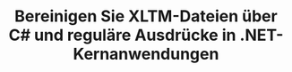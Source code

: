 ---
############################# Static ############################
layout: "autogen"
draft: false
path: "de/redaction/net/regex/xltm"
otherformats: CSV DOC DOCM DOCX DOT DOTM DOTX PDF POT POTM PPS PPSM PPSX PPT PPTM PPTX RTF XLS XLSM XLSX XLT XLTX  

############################# Head ############################
head_title: "Redigieren Sie XLTM-Dokumente mit regulären Ausdrücken über .NET Core"
head_description: "Entfernen Sie vertrauliche Informationen mithilfe regulärer Ausdrücke aus Dokumenten unterschiedlicher Formate"

############################# Header ############################
title: "Bereinigen Sie XLTM-Dateien über C# und reguläre Ausdrücke in .NET-Kernanwendungen"
description: "Finden und entfernen Sie vertrauliche Informationen aus Office- und OpenOffice-Dokumenten, Tabellenkalkulationen und Präsentationen sowie XLTM auf Windows, Linux und macOS"

################### SubMenu/Download Button #####################
submenu:
    enable: true

############################# About ############################
about:
    enable: true
    title: "Dokumenttext-Schwärzung für die .NET-API"
    content: |
        Eine einzige, formatunabhängige Schnittstelle zur Bereinigung sensibler und geheimer Informationen aus den Dokumenten und Bildern PDF, Word, Excel, PowerPoint, einschließlich der Möglichkeit, Metadaten zu ändern und Kommentare zu entfernen. Mit dem Tool GroupDocs.Redaction for .NET können Sie die klassifizierten Informationen schwärzen und das geschwärzte Dokument in PDF speichern, alle Seiten in Rasterbilder umwandeln oder das Dokument zur weiteren Bearbeitung in seinem Originalformat behalten.

############################# Steps ############################
steps:
    enable: true
    title_left: "Text aus XLTM mithilfe regulärer Ausdrücke über C# schwärzen"
    content_left: |
        [GroupDocs.Redaction](de//redaction/net/) ermöglicht .NET-Entwicklern, die volle Stärke regulärer Ausdrücke zu nutzen, um XLTM-Dateien mit ein paar einfachen Schritten zu redigieren.

        *   Erstellen Sie eine Instanz der Klasse [Redactor](https://apireference.groupdocs.com/redaction/net/groupdocs.redaction/redactor) und laden Sie die Datei XLTM
        *   Erstellen Sie eine Instanz der Klasse [RegexRedaction](https://apireference.groupdocs.com/redaction/net/groupdocs.redaction.redactions/regexredaction), um den Text zu suchen und zu ersetzen
        *   Rufen Sie die Methode [Redactor.Apply](https://apireference.groupdocs.com/redaction/net/groupdocs.redaction/redactor/methods/apply/index) mit dem Objekt von RegexRedaction auf
        
    title_right: "Beginnen Sie mit der Redaction-API"
    content_right: |
        Installieren Sie über die Befehlszeile als „nuget install GroupDocs.Redaction“ oder über die Paket-Manager-Konsole von Visual Studio mit „Install-Package GroupDocs.Redaction“. 
        Alternativ können Sie das Offline-MSI-Installationsprogramm oder die DLLs in einer ZIP-Datei von [Downloads](https://downloads.groupdocs.com/redaction/net) herunterladen und in Ihrem Projekt manuell darauf verweisen.  
        
    code: |
        ```cs
        using (Redactor redactor = new Redactor(@"sample.xltm"))
        {
        	redactor.Apply(new RegexRedaction("\\d{2}\\s*\\d{2}[^\\d]*\\d{6}", new ReplacementOptions(System.Drawing.Color.Blue)));
        	redactor.Save();
        }
        ```

############################# Demos ############################
demos:
    enable: true
############################# About Formats ############################
about_formats:
    enable: true
############################# More Formats ############################
more_formats:
    enable: true

############################# Back to top ###############################
back_to_top:
    enable: true
---